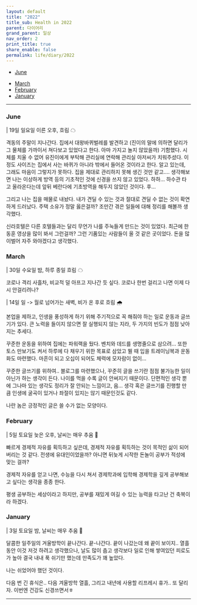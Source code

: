 ```yaml
---
layout: default
title: "2022"
title_sub: Health in 2022
parent: 다이어리
grand_parent: 일상
nav_order: 2
print_title: true
share_enable: false
permalink: life/diary/2022
---
```


<style>
code {
  white-space : pre-wrap
}
</style>
<!-- - [December](#12-december) -->
<!-- - [November](#11-november) -->
<!-- - [September](#9-september) -->
<!-- - [August](#8-August) -->
<!-- - [July](#7-july) -->
<!-- - [October](#10-october) -->
- [June](#6-june)
<!-- - [May](#5-may) -->
<!-- - [April](#4-april) -->
- [March](#march)
- [February](#february)
- [January](#january)

<hr/>

### June

| 19일 일요일 이른 오후, 흐림 ☁

격동의 주말이 지나간다. 집에서 대왕바퀴벌레를 발견하고 (진이의 말에 의하면 달리가 그 물체를 가까이서 쳐다보고 있었다고 한다. 아마 가지고 놀지 않았을까) 기함했다. 시체를 치울 수 없어 유진이에게 부탁해 관리실에 연락해 관리실 아저씨가 치워주셨다. 이정도 사이즈는 집에서 사는 바퀴가 아니라 밖에서 들어온 것이라고 한다. 알고 있는데, 그래도 마음이 그렇지가 못하다. 집을 제대로 관리하지 못해 생긴 것만 같고.... 생각해보면 나는 이상하게 방역 등의 기초적인 것에 신경을 쓰지 않고 있었다. 하하... 하수관 타고 올라온다는데 앞뒤 베란다에 기초방역을 해두지 않았던 것이다. 후... 

그리고 나는 집을 매물로 내놨다. 내가 견딜 수 있는 것과 절대로 견딜 수 없는 것이 확연하게 드러났다. 주택 소유가 정말 옳은걸까? 조만간 겪은 일들에 대해 정리를 해볼까 생각했다.

신라호텔은 다른 호텔들과는 달리 무언가 나를 주눅들게 만드는 것이 있었다. 최근에 한동훈 영상을 많이 봐서 그런걸까? 그런 기품있는 사람들이 올 것 같은 곳이었다. 돈을 많이벌어 자주 와야겠다고 생각했다.

### March

| 30일 수요일 밤, 하루 종일 흐림 ☁

코로나 격리 사흘차, 비교적 덜 아프고 지나간 듯 싶다. 코로나 한번 걸리고 나면 이제 다시 안걸리려나?


| 14일 일 -> 월로 넘어가는 새벽, 비가 온 후로 흐림 🌧️

본업을 제하고, 인생을 풍성하게 하기 위해 주기적으로 꼭 해줘야 하는 일로 운동과 글쓰기가 있다. 큰 노력을 들이지 않으면 잘 실행되지 않는 지라, 두 가지의 빈도가 점점 낮아지는 추세다.  

꾸준한 운동을 위하여 집에는 파워랙을 뒀다. 벤치와 데드를 생명줄으로 삼으려... 또한 토스 만보기도 켜서 하루에 다 채우기 위한 목표로 삼았고 뛸 때 입을 트레이닝복과 운동화도 마련했다. 마흔이 되고 오십이 되어도 체력에 모자람이 없이...  

꾸준한 글쓰기를 위하여.. 블로그를 마련했으나, 꾸준히 글을 쓰기란 점점 불가능한 일이 아닌가 하는 생각이 든다. 나이를 먹을 수록 글이 안써지기 때문이다. 단편적인 생각 뿐에 그나마 있는 생각도 정리가 잘 안되는 느낌이고, 음... 생각 혹은 글쓰기를 진행할 만큼 인생에 굴곡이 있거나 좌절이 있지는 않기 때문인것도 같다.  

나란 놈은 긍정적인 글은 쓸 수가 없는 모양이다.

### February

| 5일 토요일 늦은 오후, 날씨는 매우 추움 🥶

빠르게 경제적 자유를 획득하고 싶은데, 경제적 자유를 획득하는 것이 목적인 삶이 되어버리는 것 같다. 전생에 유대인이었을까? 아니면 뒤늦게 시작한 돈놀이 공부가 적성에 맞는 걸까? 

경제적 자유를 얻고 나면, 수능을 다시 쳐서 경제학과에 입학해 경제학을 깊게 공부해보고 싶다는 생각을 종종 한다. 

평생 공부하는 세상이라고 하지만, 공부를 재밌게 여길 수 있는 능력을 타고난 건 축복이라 하겠다.

### January

| 3일 토요일 밤, 날씨는 매우 추움 🥶

달콤한 일주일의 겨울방학이 끝나간다. 끝-나간다. 끝이 나갔는데 왜 끝이 보이지.. 열흘동안 이것 저것 하려고 생각했으나, 날도 많이 춥고 생각보다 일로 인해 쌓여있던 피로도가 높아 결국 내내 푹 쉬기만 했는데 만족도가 꽤 높았다. 

나는 쉬었어야 했던 것이다. 

다음 번 긴 휴식은.. 다음 겨울방학 열흘, 그리고 내년에 사용할 리프레시 휴가.. 또 달리자. 이번엔 건강도 신경쓰면서ㅎ

<hr>